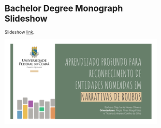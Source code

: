 # Bachelor Degree Monograph Slideshow

Slideshow [link](https://docs.google.com/presentation/d/e/2PACX-1vR2C3JZOm_PpKZ6ruq1dXbd_bYsG41VxIzfQ_26Iyu6RBbOz72JfNsXmQbGRFOEPQ/pub?start=false&loop=false&delayms=3000).

![alt text](monograph-presentation-2020.png)
